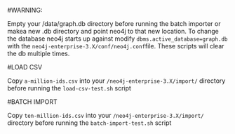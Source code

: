 #WARNING:

Empty your /data/graph.db directory before running the batch importer or makea  new .db directory and point neo4j to that new location. To change the database neo4j starts up against modify `dbms.active_database=graph.db` with the `neo4j-enterprise-3.X/conf/neo4j.conf`file. These scripts will clear the db multiple times. 

#LOAD CSV

Copy `a-million-ids.csv` into your `/neo4j-enterprise-3.X/import/` directory before running the `load-csv-test.sh` script

#BATCH IMPORT

Copy `ten-million-ids.csv` into your `/neo4j-enterprise-3.X/import/` directory before running the `batch-import-test.sh` script
